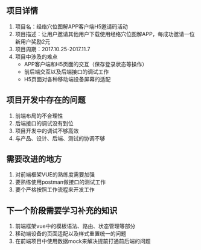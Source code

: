 
## 项目详情

1. 项目名：经络穴位图解APP客户端H5邀请码活动
2. 项目描述：让用户邀请其他用户下载使用经络穴位图解APP，每成功邀请一位新用户奖励2元
3. 项目周期：2017.10.25-2017.11.7
4. 项目中涉及的难点
    * APP客户端和H5页面的交互（保存登录状态等操作）
    * 前后端交互以及后端接口的调试工作
    * H5页面对各种移动端设备屏幕的适配

## 项目开发中存在的问题

1. 前端布局的不合理性
2. 后端接口的调试没有到位
3. 项目开发中的调试不够高效
4. 与产品、设计、后端、测试的协调不够


## 需要改进的地方

1. 对前端框架VUE的熟练度需要加强
2. 要熟练使用postman做接口的测试工作
3. 要个严格按照工作流程来开发工作

## 下一个阶段需要学习补充的知识

1. 前端框架vue中的模板语法、路由、状态管理等部分
2. 移动端设备的页面适配以及样式重置统一的问题
3. 在前端项目中使用数据mock来解决提前打通前后端的问题